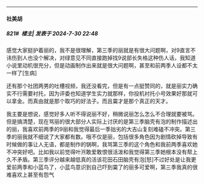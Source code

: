 ﻿
*****

####  社美胡  
##### 821#         楼主| 发表于 2024-7-30 22:48

感觉大家挺护着丽的，我不是很理解，第三季的丽就是有很大问题啊，对9直言不讳伤到人也没个解决，对绿意见不同直接跑掉找9说部长失格这种伤人话，我知道小说里动机很充分，但是动画制作出来就是很大问题啊，甚至和前两季人设都不太一样了[生病]

还有那个社团两男的吐槽视频，我还没看完，但是有一点挺赞同的，就是丽实力确实不行需要衬托，因为评委也知道学生实力就那样，你投机衬托小号效果好那就可以拿金。而真由就是那个取巧的好法子。而且霙才是那个真正的天才。

我主要是想说，感觉好多人听不得说丽不好，稍微说丽怎么怎么不合理就要被骂。但是搞清楚，现在骂丽的很大部分人实际上讨厌的是第三季脑壳有泡的制作描述出的丽，我喜欢前两季的9丽和我觉得最后一季拙劣的大吉山复刻难磕不冲突。第三季的丽我就不细说了大家都有数。哦不仅是丽，包括很多角色因为剧情砍掉导致有时候做的事让人无语，都是制作的锅啊，我骂第三季的这个角色和我前两季喜欢她不冲突好吧。比如我以前觉得叶🈷️敢爱敢恨很活泼和我觉得第三季她根本没有帮上久不矛盾。第三季评分越来越低真的活该花田石田脑壳有泡[怒]不过好处是让我更爱前两季和小蓝鸟了，小蓝鸟意识到自己吓到霙了的丽多可爱啊，第三季我真的很难喜欢上甚至有怨气

